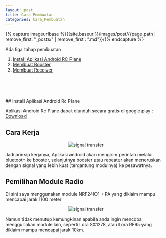 ```yaml
---
layout: post
title: Cara Pembuatan
categories: Cara_Pembuatan
--- 
```

{% capture imageurlbase %}{{site.baseurl}}/images/post/{{page.path | remove_first: "_posts/" | remove_first : ".md"}}/{% endcapture %} 
  

Ada tiga tahap pembuatan
1. [Install Aplikasi Android RC Plane](#stepinstall)
2. [Membuat Booster](../Booster)
3. [Membuat Receiver](../Receiver)



<div style="margin-bottom:80px;" id="stepinstall"></div>
## Install Aplikasi Android Rc Plane

Aplikasi Android Rc Plane dapat diunduh secara gratis di google play : 
<a class="but" target="_blank" href="https://play.google.com/store/apps/details?id=com.ttsberita.arduinoairplaneremote">Download</a>

## Cara Kerja
<div style="text-align:center">
    <img alt="signal transfer" src="{{ imageurlbase }}/signal_transfer.png" />
</div>
 
Jadi prinsip kerjanya, Aplikasi android akan mengirim perintah melalui bluetooth ke booster, selanjutnya booster atau repeater akan meneruskan dengan signal yang lebih kuat (tergantung modulnya) ke pesawatnya.


## Pemilihan Module Radio
Di sini saya menggunakan module NRF24lO1 + PA yang diklaim mampu mencapai jarak 1100 meter

<div style="text-align:center">
    <img alt="signal transfer" src="{{ imageurlbase }}/nrf24l01.png" />
</div>

Namun tidak menutup kemungkinan apabila anda ingin mencoba menggunakan module lain, seperti Lora SX1278, atau Lora RF95 yang diklaim mampu mencapai jarak 10km.
 

